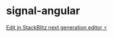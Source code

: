 # signal-angular

[Edit in StackBlitz next generation editor ⚡️](https://stackblitz.com/~/github.com/avivsbt/signal-angular)